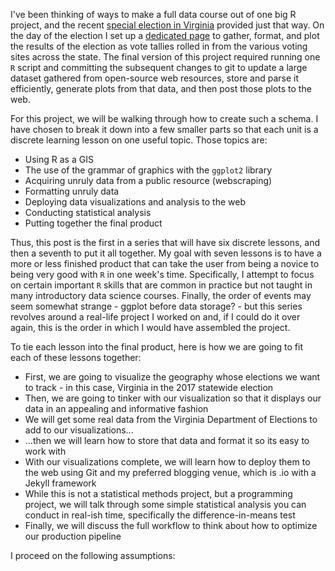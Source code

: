 I've been thinking of ways to make a full data course out of one big R project, and the recent [special election in Virginia](https://ballotpedia.org/Virginia_state_legislative_special_elections,_2017) provided just that way. On the day of the election I set up a [dedicated page](https://johnlray.github.io/2017/11/07/election_tracker.html) to gather, format, and plot the results of the election as vote tallies rolled in from the various voting sites across the state. The final version of this project required running one `R` script and committing the subsequent changes to git to update a large dataset gathered from open-source web resources, store and parse it efficiently, generate plots from that data, and then post those plots to the web.

For this project, we will be walking through how to create such a schema. I have chosen to break it down into a few smaller parts so that each unit is a discrete learning lesson on one useful topic. Those topics are:

-   Using R as a GIS
-   The use of the grammar of graphics with the `ggplot2` library
-   Acquiring unruly data from a public resource (webscraping)
-   Formatting unruly data
-   Deploying data visualizations and analysis to the web
-   Conducting statistical analysis
-   Putting together the final product

Thus, this post is the first in a series that will have six discrete lessons, and then a seventh to put it all together. My goal with seven lessons is to have a more or less finished product that can take the user from being a novice to being very good with `R` in one week's time. Specifically, I attempt to focus on certain important `R` skills that are common in practice but not taught in many introductory data science courses. Finally, the order of events may seem somewhat strange - ggplot before data storage? - but this series revolves around a real-life project I worked on and, if I could do it over again, this is the order in which I would have assembled the project.

To tie each lesson into the final product, here is how we are going to fit each of these lessons together:

-   First, we are going to visualize the geography whose elections we want to track - in this case, Virginia in the 2017 statewide election
-   Then, we are going to tinker with our visualization so that it displays our data in an appealing and informative fashion
-   We will get some real data from the Virginia Department of Elections to add to our visualizations...
-   ...then we will learn how to store that data and format it so its easy to work with
-   With our visualizations complete, we will learn how to deploy them to the web using Git and my preferred blogging venue, which is .io with a Jekyll framework
-   While this is not a statistical methods project, but a programming project, we will talk through some simple statistical analysis you can conduct in real-ish time, specifically the difference-in-means test
-   Finally, we will discuss the full workflow to think about how to optimize our production pipeline

I proceed on the following assumptions:
